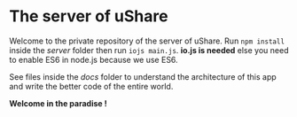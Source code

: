 # The server of uShare 

Welcome to the private repository of the server of uShare.
Run `npm install` inside the *server* folder then run `iojs main.js`.
**io.js is needed** else you need to enable ES6 in node.js because we use ES6.

See files inside the *docs* folder to understand the architecture of this app and write the better code of the entire world.

**Welcome in the paradise !**